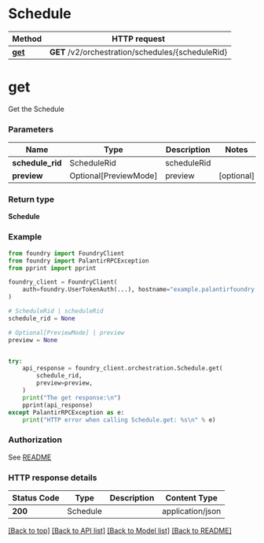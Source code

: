 # Schedule

Method | HTTP request |
------------- | ------------- |
[**get**](#get) | **GET** /v2/orchestration/schedules/{scheduleRid} |

# **get**
Get the Schedule

### Parameters

Name | Type | Description  | Notes |
------------- | ------------- | ------------- | ------------- |
**schedule_rid** | ScheduleRid | scheduleRid |  |
**preview** | Optional[PreviewMode] | preview | [optional] |

### Return type
**Schedule**

### Example

```python
from foundry import FoundryClient
from foundry import PalantirRPCException
from pprint import pprint

foundry_client = FoundryClient(
    auth=foundry.UserTokenAuth(...), hostname="example.palantirfoundry.com"
)

# ScheduleRid | scheduleRid
schedule_rid = None

# Optional[PreviewMode] | preview
preview = None


try:
    api_response = foundry_client.orchestration.Schedule.get(
        schedule_rid,
        preview=preview,
    )
    print("The get response:\n")
    pprint(api_response)
except PalantirRPCException as e:
    print("HTTP error when calling Schedule.get: %s\n" % e)

```



### Authorization

See [README](../README.md#authorization)

### HTTP response details
| Status Code | Type        | Description | Content Type |
|-------------|-------------|-------------|------------------|
**200** | Schedule  |  | application/json |

[[Back to top]](#) [[Back to API list]](../../../README.md#documentation-for-api-endpoints) [[Back to Model list]](../../../README.md#documentation-for-models) [[Back to README]](../../../README.md)


